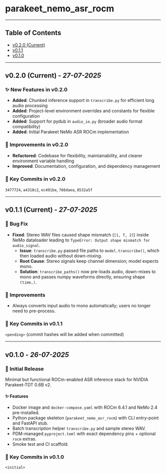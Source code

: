 # parakeet_nemo_asr_rocm

---

## Table of Contents

- [v0.2.0 (Current)](#v020-current---27-07-2025)
- [v0.1.1](#v011---27-07-2025)
- [v0.1.0](#v010---26-07-2025)

---

## **v0.2.0** (Current) - *27-07-2025*

### ✨ **New Features in v0.2.0**

- **Added**: Chunked inference support in `transcribe.py` for efficient long audio processing
- **Added**: Project-level environment overrides and constants for flexible configuration
- **Added**: Support for pydub in `audio_io.py` (broader audio format compatibility)
- **Added**: Initial Parakeet NeMo ASR ROCm implementation

### 🔧 **Improvements in v0.2.0**

- **Refactored**: Codebase for flexibility, maintainability, and clearer environment variable handling
- **Improved**: Documentation, configuration, and dependency management

### 📝 **Key Commits in v0.2.0**

`3477724`, `a4318c2`, `ec491be`, `766daea`, `8532a5f`

---

## **v0.1.1** (Current) - *27-07-2025*

### 🐛 **Bug Fix**

- **Fixed**: Stereo WAV files caused shape mismatch (`[1, T, 2]`) inside NeMo dataloader leading to `TypeError: Output shape mismatch for audio_signal`.
  - **Issue**: `transcribe.py` passed file paths to `model.transcribe()`, which then loaded audio without down-mixing.
  - **Root Cause**: Stereo signals keep channel dimension; model expects mono.
  - **Solution**: `transcribe_paths()` now pre-loads audio, down-mixes to mono and passes numpy waveforms directly, ensuring shape `(time,)`.

### 🔧 **Improvements**

- Always converts input audio to mono automatically; users no longer need to pre-process.

### 📝 **Key Commits in v0.1.1**

`<pending>` (commit hashes will be added when committed)

---

## **v0.1.0** - *26-07-2025*

### 🎉 **Initial Release**

Minimal but functional ROCm-enabled ASR inference stack for NVIDIA Parakeet-TDT 0.6B v2.

#### ✨ **Features**

- Docker image and `docker-compose.yaml` with ROCm 6.4.1 and NeMo 2.4 pre-installed.
- Python package skeleton (`parakeet_nemo_asr_rocm`) with CLI entry-point and FastAPI stub.
- Batch transcription helper `transcribe.py` and sample stereo WAV.
- PDM-managed `pyproject.toml` with exact dependency pins + optional `rocm` extras.
- Smoke test and CI scaffold.

### 📝 **Key Commits in v0.1.0**

`<initial>`
